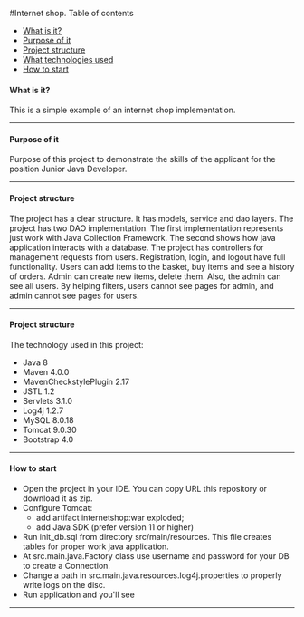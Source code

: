 #Internet shop.
Table of contents
* [What is it?](####what)
* [Purpose of it](#purpose)
* [Project structure](#structure)
* [What technologies used](#techn)
* [How to start](#start)

#### <a name="what">What is it?</a> 
This is a simple example of an internet shop implementation.
<hr>

#### <a name="purpose">Purpose of it</a>
<p id="purpose">Purpose of this project to demonstrate the skills of the applicant for the position Junior Java Developer.</p>
<hr>

#### <a name="purpose"></a>Project structure
The project has a clear structure. It has models, service and dao layers.
The project has two DAO implementation. The first implementation represents just work with Java Collection Framework. The second shows how java application interacts with a database.
The project has controllers for management requests from users.
Registration, login, and logout have full functionality. Users can add items to the basket, buy items and see a history of orders. Admin can create new items, delete them. 
Also, the admin can see all users.  By helping filters, users cannot see pages for admin, and admin cannot see pages for users. 
<hr>

#### <a name="techn"></a>Project structure
The technology used in this project:
* Java 8
* Maven 4.0.0
* MavenCheckstylePlugin 2.17
* JSTL 1.2
* Servlets 3.1.0
* Log4j 1.2.7
* MySQL 8.0.18
* Tomcat 9.0.30
* Bootstrap 4.0
<hr>

#### <a name="start">How to start</a>
* Open the project in your IDE. You can copy URL this repository or download it as zip.
* Configure Tomcat:
    * add artifact internetshop:war exploded;
    * add Java SDK (prefer version 11 or higher)
* Run init_db.sql from directory src/main/resources. This file creates tables for proper work java application.
* At src.main.java.Factory class use username and password for your DB to create a Connection.
* Change a path in src.main.java.resources.log4j.properties to properly write logs on the disc.
* Run application and you'll see
<hr>
